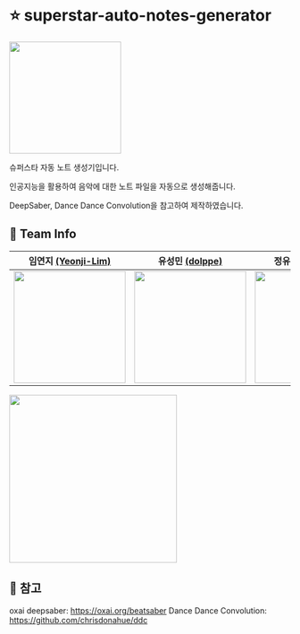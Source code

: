 # ⭐️ superstar-auto-notes-generator
<img src = "https://user-images.githubusercontent.com/57888020/182302865-e3448e92-7abf-4a9a-81f4-24e10c9e869b.png" width = "200px"/>

슈퍼스타 자동 노트 생성기입니다.

인공지능을 활용하여 음악에 대한 노트 파일을 자동으로 생성해줍니다.

DeepSaber, Dance Dance Convolution을 참고하여 제작하였습니다.

## 🤝 Team Info
| 임연지 [(Yeonji-Lim)](https://github.com/Yeonji-Lim) | 유성민 [(dolppe)](https://github.com/dolppe) | 정유진 [(JYOOJIN)](https://github.com/JYOOJIN) |
| :---: | :---: | :---: | 
|<img src ="https://avatars.githubusercontent.com/u/57888020?v=4" width = "200px" height="200px" />|<img src ="https://avatars.githubusercontent.com/u/35285591?v=4" width = "200px" height="200px" />|<img src ="https://avatars.githubusercontent.com/u/69388421?v=4" width = "200px" height="200px" />|

<img src="https://user-images.githubusercontent.com/57888020/182303932-667b791d-3752-4e2e-8aea-dcfb1be96381.png" width = "300px" />


## 🔧 참고
oxai deepsaber:
https://oxai.org/beatsaber
Dance Dance Convolution:
https://github.com/chrisdonahue/ddc
